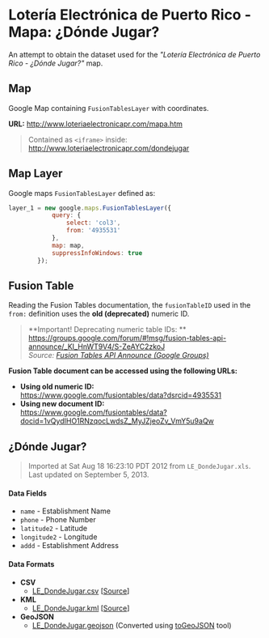 # Lotería Electrónica de Puerto Rico - Mapa: ¿Dónde Jugar?

An attempt to obtain the dataset used for the _"Lotería Electrónica de Puerto Rico - ¿Dónde Jugar?"_ map.

## Map

Google Map containing `FusionTablesLayer` with coordinates.

**URL:** http://www.loteriaelectronicapr.com/mapa.htm

> Contained as `<iframe>` inside:  
> http://www.loteriaelectronicapr.com/dondejugar

## Map Layer

Google maps `FusionTablesLayer` defined as:

```javascript
layer_1 = new google.maps.FusionTablesLayer({
            query: {
                select: 'col3',
                from: '4935531'
            },
            map: map,
            suppressInfoWindows: true
        });

```

## Fusion Table

Reading the Fusion Tables documentation, the `fusionTableID` used in the `from:` definition uses the **old (deprecated)** numeric ID.

> **Important! Deprecating numeric table IDs: **  
> https://groups.google.com/forum/#!msg/fusion-tables-api-announce/_KI_HnWT9V4/S-ZeAYC2zkoJ  
> _Source: [Fusion Tables API Announce (Google Groups)](https://groups.google.com/forum/#!forum/fusion-tables-api-announce)_

**Fusion Table document can be accessed using the following URLs:**

* **Using old numeric ID:**  
  https://www.google.com/fusiontables/data?dsrcid=4935531
* **Using new document ID:**  
  https://www.google.com/fusiontables/data?docid=1vQydIHO1RNzqocLwdsZ_MyJZjeoZv_VmY5u9aQw

## ¿Dónde Jugar?

> Imported at Sat Aug 18 16:23:10 PDT 2012 from `LE_DondeJugar.xls`.  
> Last updated on September 5, 2013.  

#### Data Fields

* `name` - Establishment Name
* `phone` - Phone Number
* `latitude2` - Latitude
* `longitude2` - Longitude
* `addd` - Establishment Address

#### Data Formats

* **CSV**  
    * [LE_DondeJugar.csv](LE_DondeJugar.csv) [[Source](https://www.google.com/fusiontables/exporttable?query=select+*+from+1vQydIHO1RNzqocLwdsZ_MyJZjeoZv_VmY5u9aQw&o=csv)]
* **KML**  
    * [LE_DondeJugar.kml](LE_DondeJugar.kml) [[Source](https://www.google.com/fusiontables/exporttable?query=select+col2+from+1vQydIHO1RNzqocLwdsZ_MyJZjeoZv_VmY5u9aQw&o=kml&g=col2&styleId=7&templateId=2)]
* **GeoJSON**
    * [LE_DondeJugar.geojson](LE_DondeJugar.geojson) (Converted using [toGeoJSON](http://mapbox.github.io/togeojson/) tool)
